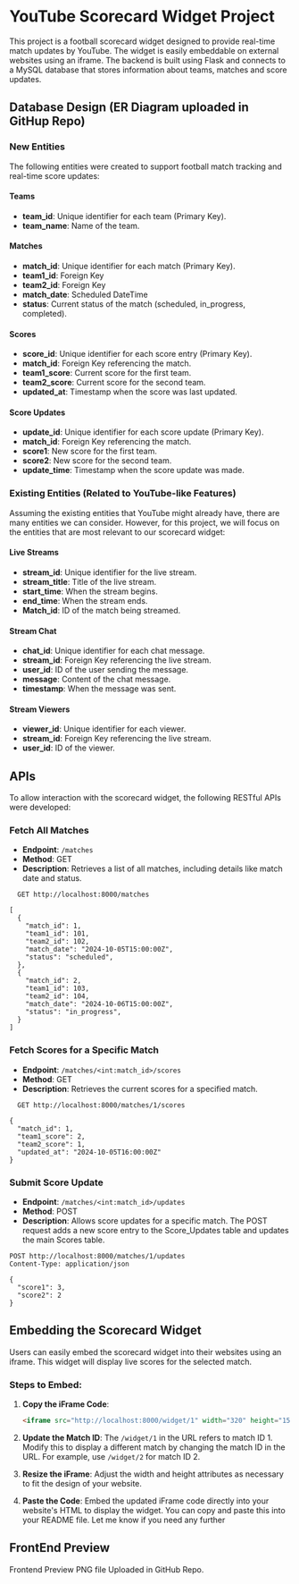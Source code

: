 # YouTube Scorecard Widget Project

This project is a football scorecard widget designed to provide real-time match updates by YouTube. The widget is easily embeddable on external websites using an iframe. The backend is built using Flask and connects to a MySQL database that stores information about teams, matches and score updates.

## Database Design (ER Diagram uploaded in GitHup Repo)

### New Entities
The following entities were created to support football match tracking and real-time score updates:

#### Teams
- **team_id**: Unique identifier for each team (Primary Key).
- **team_name**: Name of the team.

#### Matches
- **match_id**: Unique identifier for each match (Primary Key).
- **team1_id**: Foreign Key 
- **team2_id**: Foreign Key 
- **match_date**: Scheduled DateTime
- **status**: Current status of the match (scheduled, in_progress, completed).

#### Scores
- **score_id**: Unique identifier for each score entry (Primary Key).
- **match_id**: Foreign Key referencing the match.
- **team1_score**: Current score for the first team.
- **team2_score**: Current score for the second team.
- **updated_at**: Timestamp when the score was last updated.

#### Score Updates
- **update_id**: Unique identifier for each score update (Primary Key).
- **match_id**: Foreign Key referencing the match.
- **score1**: New score for the first team.
- **score2**: New score for the second team.
- **update_time**: Timestamp when the score update was made.

### Existing Entities (Related to YouTube-like Features)
Assuming the existing entities that YouTube might already have, there are many entities we can consider. However, for this project, we will focus on the entities that are most relevant to our scorecard widget:


#### Live Streams
- **stream_id**: Unique identifier for the live stream.
- **stream_title**: Title of the live stream.
- **start_time**: When the stream begins.
- **end_time**: When the stream ends.
- **Match_id**: ID of the match being streamed.

#### Stream Chat
- **chat_id**: Unique identifier for each chat message.
- **stream_id**: Foreign Key referencing the live stream.
- **user_id**: ID of the user sending the message.
- **message**: Content of the chat message.
- **timestamp**: When the message was sent.

#### Stream Viewers
- **viewer_id**: Unique identifier for each viewer.
- **stream_id**: Foreign Key referencing the live stream.
- **user_id**: ID of the viewer.

## APIs

To allow interaction with the scorecard widget, the following RESTful APIs were developed:

### Fetch All Matches
- **Endpoint**: `/matches`
- **Method**: GET
- **Description**: Retrieves a list of all matches, including details like match date and status.
```http
  GET http://localhost:8000/matches

[
  {
    "match_id": 1,
    "team1_id": 101,
    "team2_id": 102,
    "match_date": "2024-10-05T15:00:00Z",
    "status": "scheduled",
  },
  {
    "match_id": 2,
    "team1_id": 103,
    "team2_id": 104,
    "match_date": "2024-10-06T15:00:00Z",
    "status": "in_progress",
  }
]
  ````

### Fetch Scores for a Specific Match
- **Endpoint**: `/matches/<int:match_id>/scores`
- **Method**: GET
- **Description**: Retrieves the current scores for a specified match.
```
  GET http://localhost:8000/matches/1/scores

{
  "match_id": 1,
  "team1_score": 2,
  "team2_score": 1,
  "updated_at": "2024-10-05T16:00:00Z"
}

  ```

### Submit Score Update
- **Endpoint**: `/matches/<int:match_id>/updates`
- **Method**: POST
- **Description**: Allows score updates for a specific match. The POST request adds a new score entry to the Score_Updates table and updates the main Scores table.

```
POST http://localhost:8000/matches/1/updates
Content-Type: application/json

{
  "score1": 3,
  "score2": 2
}

```

## Embedding the Scorecard Widget

Users can easily embed the scorecard widget into their websites using an iframe. This widget will display live scores for the selected match.

### Steps to Embed:
1. **Copy the iFrame Code**:
   ```html
   <iframe src="http://localhost:8000/widget/1" width="320" height="150" frameborder="0" scrolling="no"></iframe>

2. **Update the Match ID**: The `/widget/1` in the URL refers to match ID 1. Modify this to display a different match by changing the match ID in the URL. For example, use `/widget/2` for match ID 2.

3. **Resize the iFrame**: Adjust the width and height attributes as necessary to fit the design of your website.

4. **Paste the Code**: Embed the updated iFrame code directly into your website's HTML to display the widget.
You can copy and paste this into your README file. Let me know if you need any further 

## FrontEnd Preview 
Frontend Preview PNG file Uploaded in GitHub Repo.

